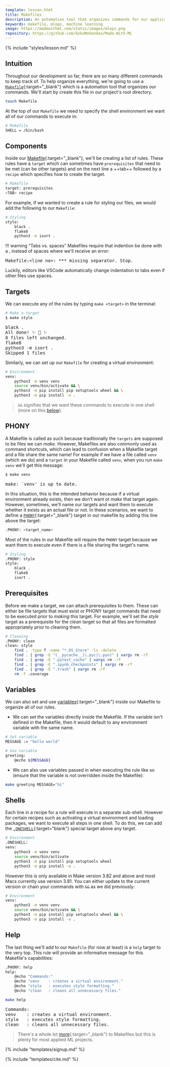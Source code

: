 ```yaml
---
template: lesson.html
title: Makefiles
description: An automation tool that organizes commands for our application's processes.
keywords: makefile, mlops, machine learning
image: https://madewithml.com/static/images/mlops.png
repository: https://github.com/GokuMohandas/Made-With-ML
---
```


{% include "styles/lesson.md" %}

## Intuition

Throughout our development so far, there are so many different commands to keep track of. To help organize everything, we're going to use a [`Makefile`](https://opensource.com/article/18/8/what-how-makefile){:target="_blank"} which is a automation tool that organizes our commands. We'll start by create this file in our project's root directory.

```bash
touch Makefile
```

At the top of our `Makefile` we need to specify the shell environment we want all of our commands to execute in:

```bash
# Makefile
SHELL = /bin/bash
```

## Components

Inside our [Makefile](https://github.com/GokuMohandas/Made-With-ML/tree/main/Makefile){:target="_blank"}, we'll be creating a list of rules. These rules have a `target` which can sometimes have `prerequisites` that need to be met (can be other targets) and on the next line a ++tab++ followed by a `recipe` which specifies how to create the target.

```bash
# Makefile
target: prerequisites
<TAB> recipe
```

For example, if we wanted to create a rule for styling our files, we would add the following to our `Makefile`:

```bash
# Styling
style:
	black .
	flake8
	python3 -m isort .
```

!!! warning "Tabs vs. spaces"
    Makefiles require that indention be done with a <TAB>, instead of spaces where we'll receive an error:
    <pre>
    Makefile:<line_no>: *** missing separator.  Stop.
    </pre>
    Luckily, editors like VSCode automatically change indentation to tabs even if other files use spaces.

## Targets
We can execute any of the rules by typing `make <target>` in the terminal:

```bash
# Make a target
$ make style
```

<pre class="output">
black .
All done! ✨ 🍰 ✨
8 files left unchanged.
flake8
python3 -m isort .
Skipped 1 files
</pre>

Similarly, we can set up our `Makefile` for creating a virtual environment:

```bash
# Environment
venv:
	python3 -m venv venv
	source venv/bin/activate && \
	python3 -m pip install pip setuptools wheel && \
	python3 -m pip install -e .
```

> `&&` signifies that we want these commands to execute in one shell (more on this [below](#shells)).

## PHONY
A Makefile is called as such because traditionally the `targets` are supposed to be files we can *make*. However, Makefiles are also commonly used as command shortcuts, which can lead to confusion when a Makefile target and a file share the same name! For example if we have a file called `venv` (which we do) and a `target` in your Makefile called `venv`, when you run `make venv` we'll get this message:

```bash
$ make venv
```

<pre class="output">
make: `venv' is up to date.
</pre>

In this situation, this is the intended behavior because if a virtual environment already exists, then we don't want ot *make* that target again. However, sometimes, we'll name our targets and want them to execute whether it exists as an actual file or not. In these scenarios, we want to define a [`PHONY`](https://www.gnu.org/software/make/manual/make.html#Phony-Targets){:target="_blank"} target in our makefile by adding this line above the target:
```bash
.PHONY: <target_name>
```

Most of the rules in our Makefile will require the `PHONY` target because we want them to execute even if there is a file sharing the target's name.

```bash hl_lines="2"
# Styling
.PHONY: style
style:
	black .
	flake8
	isort .
```

## Prerequisites

Before we make a target, we can attach prerequisites to them. These can either be file targets that must exist or PHONY target commands that need to be executed prior to *making* this target. For example, we'll set the *style* target as a prerequisite for the *clean* target so that all files are formatted appropriately prior to cleaning them.

```bash hl_lines="3"
# Cleaning
.PHONY: clean
clean: style
	find . -type f -name "*.DS_Store" -ls -delete
	find . | grep -E "(__pycache__|\.pyc|\.pyo)" | xargs rm -rf
	find . | grep -E ".pytest_cache" | xargs rm -rf
	find . | grep -E ".ipynb_checkpoints" | xargs rm -rf
    find . | grep -E ".trash" | xargs rm -rf
	rm -f .coverage
```

## Variables
We can also set and use [variables](https://www.gnu.org/software/make/manual/make.html#Using-Variables){:target="_blank"} inside our Makefile to organize all of our rules.

- We can set the variables directly inside the Makefile. If the variable isn't defined in the Makefile, then it would default to any environment variable with the same name.
```bash
# Set variable
MESSAGE := "hello world"

# Use variable
greeting:
    @echo ${MESSAGE}
```

- We can also use variables passed in when executing the rule like so (ensure that the variable is not overridden inside the Makefile):
```bash
make greeting MESSAGE="hi"
```

## Shells

Each line in a recipe for a rule will execute in a separate sub-shell. However for certain recipes such as activating a virtual environment and loading packages, we want to execute all steps in one shell. To do this, we can add the [`.ONESHELL`](https://www.gnu.org/software/make/manual/make.html#One-Shell){:target="blank"} special target above any target.

```bash hl_lines="2"
# Environment
.ONESHELL:
venv:
	python3 -m venv venv
	source venv/bin/activate
	python3 -m pip install pip setuptools wheel
	python3 -m pip install -e .
```

However this is only available in Make version 3.82 and above and most Macs currently use version 3.81. You can either update to the current version or chain your commands with `&&` as we did previously:

```bash
# Environment
venv:
	python3 -m venv venv
	source venv/bin/activate && \
	python3 -m pip install pip setuptools wheel && \
	python3 -m pip install -e .
```

## Help

The last thing we'll add to our `Makefile` (for now at least) is a `help` target to the very top. This rule will provide an informative message for this Makefile's capabilities:

```bash
.PHONY: help
help:
	@echo "Commands:"
	@echo "venv    : creates a virtual environment."
	@echo "style   : executes style formatting."
	@echo "clean   : cleans all unnecessary files."
```

```bash
make help
```

<pre class="output">
Commands:
venv    : creates a virtual environment.
style   : executes style formatting.
clean   : cleans all unnecessary files.
</pre>

> There's a whole lot [more](https://www.gnu.org/software/make/manual/make.html){:target="_blank"} to Makefiles but this is plenty for most applied ML projects.

<!-- Course signup -->
{% include "templates/signup.md" %}

<!-- Citation -->
{% include "templates/cite.md" %}
